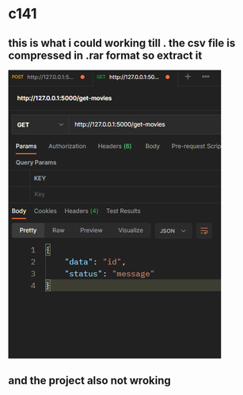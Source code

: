 # c141


##  this is what i could working till . the csv file is compressed in .rar format so extract it 

![](p1.png)



## and the project also not wroking 
